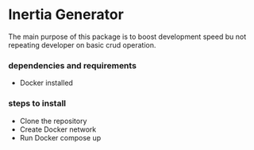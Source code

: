 # Inertia Generator
<p> The main purpose of this package is to boost development speed bu not repeating developer on basic crud operation. </p>

### dependencies and requirements
<ul>
    <li>Docker installed</li>
</ul>

### steps to install
<ul>
    <li>Clone the repository</li>
    <li>Create Docker network</li>
    <li>Run Docker compose up</li>
</ul>
